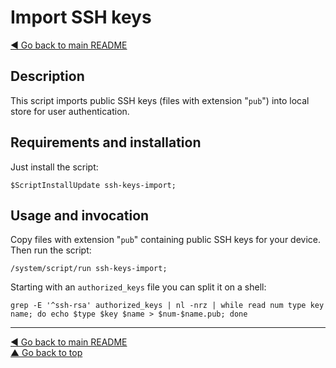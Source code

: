 Import SSH keys
===============

[◀ Go back to main README](../README.md)

Description
-----------

This script imports public SSH keys (files with extension "`pub`") into
local store for user authentication.

Requirements and installation
-----------------------------

Just install the script:

    $ScriptInstallUpdate ssh-keys-import;

Usage and invocation
--------------------

Copy files with extension "`pub`" containing public SSH keys for your device.
Then run the script:

    /system/script/run ssh-keys-import;

Starting with an `authorized_keys` file you can split it on a shell:

    grep -E '^ssh-rsa' authorized_keys | nl -nrz | while read num type key name; do echo $type $key $name > $num-$name.pub; done

---
[◀ Go back to main README](../README.md)  
[▲ Go back to top](#top)
